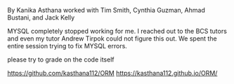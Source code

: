By Kanika Asthana
worked with Tim Smith, Cynthia Guzman, Ahmad Bustani, and Jack Kelly

MYSQL completely stopped working for me. I reached out to the BCS tutors and even my tutor Andrew Tirpok could not figure this out. We spent the entire session trying to fix MYSQL errors.

please try to grade on the code itself

https://github.com/kasthana112/ORM
 https://kasthana112.github.io/ORM/
 